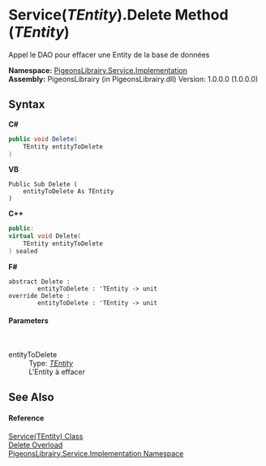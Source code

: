 # Service(*TEntity*).Delete Method (*TEntity*)
 

Appel le DAO pour effacer une Entity de la base de données

**Namespace:**&nbsp;<a href="61ea8cdd-bbb0-4640-7fbb-d4c259f85123">PigeonsLibrairy.Service.Implementation</a><br />**Assembly:**&nbsp;PigeonsLibrairy (in PigeonsLibrairy.dll) Version: 1.0.0.0 (1.0.0.0)

## Syntax

**C#**<br />
``` C#
public void Delete(
	TEntity entityToDelete
)
```

**VB**<br />
``` VB
Public Sub Delete ( 
	entityToDelete As TEntity
)
```

**C++**<br />
``` C++
public:
virtual void Delete(
	TEntity entityToDelete
) sealed
```

**F#**<br />
``` F#
abstract Delete : 
        entityToDelete : 'TEntity -> unit 
override Delete : 
        entityToDelete : 'TEntity -> unit 
```


#### Parameters
&nbsp;<dl><dt>entityToDelete</dt><dd>Type: <a href="75ba97f1-dce7-6ccb-b914-5f3ebe35b9df">*TEntity*</a><br />L'Entity à effacer</dd></dl>

## See Also


#### Reference
<a href="75ba97f1-dce7-6ccb-b914-5f3ebe35b9df">Service(TEntity) Class</a><br /><a href="97f15c16-4b2f-07f5-99c6-6833a38fda37">Delete Overload</a><br /><a href="61ea8cdd-bbb0-4640-7fbb-d4c259f85123">PigeonsLibrairy.Service.Implementation Namespace</a><br />